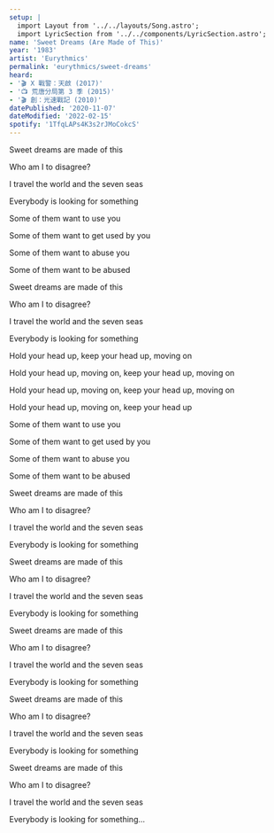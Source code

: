 ```yaml
---
setup: |
  import Layout from '../../layouts/Song.astro';
  import LyricSection from '../../components/LyricSection.astro';
name: 'Sweet Dreams (Are Made of This)'
year: '1983'
artist: 'Eurythmics'
permalink: 'eurythmics/sweet-dreams'
heard:
- '🎬 X 戰警：天啟 (2017)'
- '📺 荒唐分局第 3 季 (2015)'
- '🎬 創：光速戰記 (2010)'
datePublished: '2020-11-07'
dateModified: '2022-02-15'
spotify: '1TfqLAPs4K3s2rJMoCokcS'
---
```


<LyricSection>

Sweet dreams are made of this

Who am I to disagree?

I travel the world and the seven seas

Everybody is looking for something

</LyricSection>

<LyricSection>

Some of them want to use you

Some of them want to get used by you

Some of them want to abuse you

Some of them want to be abused

</LyricSection>

<LyricSection>

Sweet dreams are made of this

Who am I to disagree?

I travel the world and the seven seas

Everybody is looking for something

</LyricSection>

<LyricSection>

Hold your head up, keep your head up, moving on

Hold your head up, moving on, keep your head up, moving on

Hold your head up, moving on, keep your head up, moving on

Hold your head up, moving on, keep your head up

</LyricSection>

<LyricSection>

Some of them want to use you

Some of them want to get used by you

Some of them want to abuse you

Some of them want to be abused

</LyricSection>

<LyricSection>

Sweet dreams are made of this

Who am I to disagree?

I travel the world and the seven seas

Everybody is looking for something

</LyricSection>

<LyricSection>

Sweet dreams are made of this

Who am I to disagree?

I travel the world and the seven seas

Everybody is looking for something

</LyricSection>

<LyricSection>

Sweet dreams are made of this

Who am I to disagree?

I travel the world and the seven seas

Everybody is looking for something

</LyricSection>

<LyricSection>

Sweet dreams are made of this

Who am I to disagree?

I travel the world and the seven seas

Everybody is looking for something

</LyricSection>

<LyricSection>

Sweet dreams are made of this

Who am I to disagree?

I travel the world and the seven seas

Everybody is looking for something...

</LyricSection>
